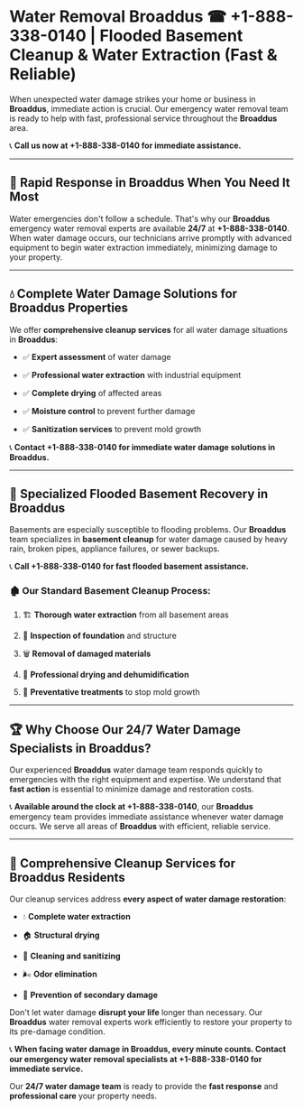 # Water Removal Broaddus ☎ +1-888-338-0140 | Flooded Basement Cleanup & Water Extraction (Fast & Reliable)

When unexpected water damage strikes your home or business in **Broaddus**, immediate action is crucial. Our emergency water removal team is ready to help with fast, professional service throughout the **Broaddus** area. 

📞 **Call us now at +1-888-338-0140 for immediate assistance.**
---
## 🚀 Rapid Response in Broaddus When You Need It Most
Water emergencies don't follow a schedule. That's why our **Broaddus** emergency water removal experts are available **24/7** at **+1-888-338-0140**. When water damage occurs, our technicians arrive promptly with advanced equipment to begin water extraction immediately, minimizing damage to your property.
---
## 💧 Complete Water Damage Solutions for Broaddus Properties
We offer **comprehensive cleanup services** for all water damage situations in **Broaddus**:
- ✅ **Expert assessment** of water damage  
- ✅ **Professional water extraction** with industrial equipment  
- ✅ **Complete drying** of affected areas  
- ✅ **Moisture control** to prevent further damage  
- ✅ **Sanitization services** to prevent mold growth  
📞 **Contact +1-888-338-0140 for immediate water damage solutions in Broaddus.**
---
## 🌊 Specialized Flooded Basement Recovery in Broaddus
Basements are especially susceptible to flooding problems. Our **Broaddus** team specializes in **basement cleanup** for water damage caused by heavy rain, broken pipes, appliance failures, or sewer backups. 
📞 **Call +1-888-338-0140 for fast flooded basement assistance.**
### 🏚️ Our Standard Basement Cleanup Process:
1. 🏗️ **Thorough water extraction** from all basement areas  
2. 🔎 **Inspection of foundation** and structure  
3. 🗑️ **Removal of damaged materials**  
4. 💨 **Professional drying and dehumidification**  
5. 🚫 **Preventative treatments** to stop mold growth  
---
## 🏆 Why Choose Our 24/7 Water Damage Specialists in Broaddus?
Our experienced **Broaddus** water damage team responds quickly to emergencies with the right equipment and expertise. We understand that **fast action** is essential to minimize damage and restoration costs.
📞 **Available around the clock at +1-888-338-0140**, our **Broaddus** emergency team provides immediate assistance whenever water damage occurs. We serve all areas of **Broaddus** with efficient, reliable service.
---
## 🧹 Comprehensive Cleanup Services for Broaddus Residents
Our cleanup services address **every aspect of water damage restoration**:
- 💧 **Complete water extraction**  
- 🏠 **Structural drying**  
- 🧼 **Cleaning and sanitizing**  
- 🌬️ **Odor elimination**  
- 🚫 **Prevention of secondary damage**  
Don't let water damage **disrupt your life** longer than necessary. Our **Broaddus** water removal experts work efficiently to restore your property to its pre-damage condition.
📞 **When facing water damage in Broaddus, every minute counts. Contact our emergency water removal specialists at +1-888-338-0140 for immediate service.**
Our **24/7 water damage team** is ready to provide the **fast response** and **professional care** your property needs.
